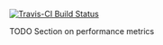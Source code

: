 [![Travis-CI Build Status](https://travis-ci.org/nate-d-olson/mgmgnotes.svg?branch=master)](https://travis-ci.org/nate-d-olson/mgmgnotes)


TODO
Section on performance metrics
